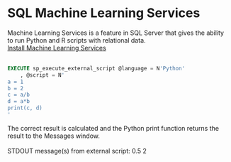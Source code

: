 # SQL Machine Learning Services
Machine Learning Services is a feature in SQL Server that gives the ability to run Python and R scripts with relational data. <br/>
[Install Machine Learning Services](https://docs.microsoft.com/en-us/sql/machine-learning/install/sql-machine-learning-services-windows-install?view=sql-server-ver15)
<br/><br/>
``` SQL (type)
EXECUTE sp_execute_external_script @language = N'Python'
    , @script = N'
a = 1
b = 2
c = a/b
d = a*b
print(c, d)
'
```
The correct result is calculated and the Python print function returns the result to the Messages window.
<br/><br/>
STDOUT message(s) from external script:
0.5 2

